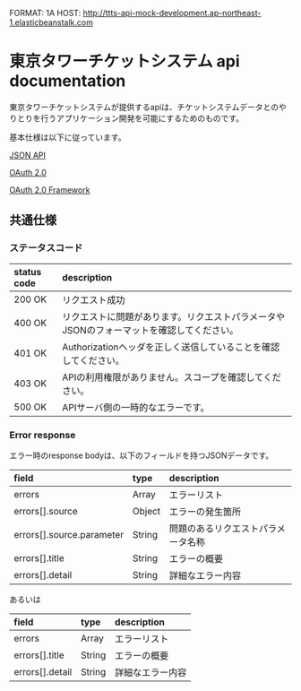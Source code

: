 FORMAT: 1A
HOST: http://ttts-api-mock-development.ap-northeast-1.elasticbeanstalk.com

# 東京タワーチケットシステム api documentation

東京タワーチケットシステムが提供するapiは、チケットシステムデータとのやりとりを行うアプリケーション開発を可能にするためのものです。

基本仕様は以下に従っています。

[JSON API](http://jsonapi.org/)

[OAuth 2.0](https://oauth.net/2/)

[OAuth 2.0 Framework](http://tools.ietf.org/html/rfc6749)

## 共通仕様

### ステータスコード

status code               | description
:------------------------ | :------------------------
200 OK                    | リクエスト成功
400  OK                   | リクエストに問題があります。リクエストパラメータやJSONのフォーマットを確認してください。
401  OK                   | Authorizationヘッダを正しく送信していることを確認してください。
403  OK                   | APIの利用権限がありません。スコープを確認してください。
500  OK                   | APIサーバ側の一時的なエラーです。

### Error response

エラー時のresponse bodyは、以下のフィールドを持つJSONデータです。

field                     | type                      | description
:------------------------ | :------------------------ | :------------------------
errors                    | Array                     | エラーリスト
errors[].source           | Object                    | エラーの発生箇所
errors[].source.parameter | String                    | 問題のあるリクエストパラメータ名称
errors[].title            | String                    | エラーの概要
errors[].detail           | String                    | 詳細なエラー内容

あるいは

field                     | type                      | description
:------------------------ | :------------------------ | :------------------------
errors                    | Array                     | エラーリスト
errors[].title            | String                    | エラーの概要
errors[].detail           | String                    | 詳細なエラー内容



<!-- include(routes/oauth.md) -->

<!-- include(routes/performances.md) -->

<!-- include(routes/transactions.md) -->

<!-- include(routes/404.md) -->
